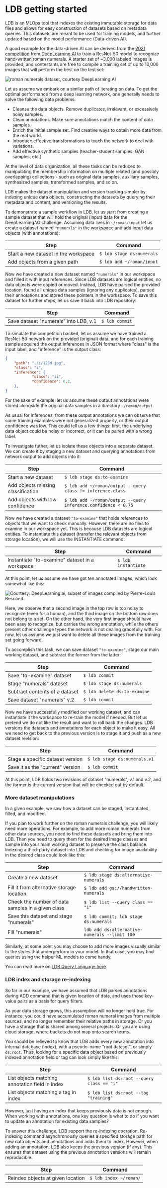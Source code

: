 # LDB getting started

LDB is an MLOps tool that indexes the existing immutable storage for data files and allows for easy construction of datasets based on metadata queries. 
This datasets are meant to be used for training models, and further updated based on the model performance (Data-driven AI).

A good example for the data-driven AI can be derived from the [2021 competition](https://https-deeplearning-ai.github.io/data-centric-comp/) 
from [DeepLearning.AI](http://deeplearning.AI) to train a ResNet-50 model to recognize hand-written roman numerals. 
A starter set of ~3,000 labeled images is provided, and contestants are free to compile a training set of up to 10,000 images that will perform 
the best on the test set:

![roman numerals dataset, courtesy DeepLearning.AI](/images/numerals-deeplearningAI.png)


Let us assume we embark on a similar path of iterating on data. 
To get the optimal performance from a deep learning network, one generally needs to solve the following data problems:

* Cleanse the data objects. Remove duplicates, irrelevant, or excessively noisy samples.
* Clean annotations. Make sure annotations match the content of data samples.
* Enrich the initial sample set. Find creative ways to obtain more data from the real world.
* Introduce effective transformations to teach the network to deal with variations.
* Add effective synthetic samples (teacher-student samples, GAN samples, etc.)

At the level of data organization, all these tasks can be reduced to manipulating the membership information on multiple related 
(and possibly overlapping) collections - such as original data samples, auxiliary samples, synthesized samples, transformed samples, and so on.

LDB makes the dataset manipulation and version tracking simpler by indexing unique data objects, 
constructing the datasets by querying their metadata and content, and versioning the results.

To demonstrate a sample workflow in LDB, let us start from creating a sample dataset that will hold the original (input) data for the DeepLearningAO challenge. 
Assuming data lives in `~/roman/input` let us create a dataset named `"numerals"` in the workspace and add input data objects (with annotations):

| Step | Command |
| --- | --- |
| Start a new dataset in the workspace | `$ ldb stage ds:numerals` |
| Add objects from a given path | `$ ldb add ~/roman/input` |


Now we have created a new dataset named `"numerals"` in our workspace and filled it with input references. Since LDB datasets are logical entities, no data objects were copied or moved. Instead, LDB have parsed the provided location, found all unique data samples (ignoring any duplicates), parsed their annotations and stored 
these pointers in the workspace. To save this dataset for further steps, let us save it back into LDB repository:

| Step | Command |
| --- | --- |
| Save dataset "numerals" into LDB, v.1 | `$ ldb commit` |


To simulate the competition backed, let us assume we have trained a ResNet-50 network on the provided (original) data, and for each training sample acquired the output inferences in JSON format where "class" is the input label, and "inference" is the output class:

```json
{
	"path": "./i/125d.jpg",
	"class": "i",
	"inference": {
			"class": "ii",
			"confidence": 0.2,
	},
}
```

For the sake of example, let us assume these output annotations were stored alongside the original data samples in a directory `~/roman/output`.

As usual for inferences, from these output annotations we can observe that some training examples were not generalized properly, 
or their output confidence was low. This could tell us a few things: first, the underlying data object could be noisy or incorrect, 
or it can be paired with a wrong label.

To investigate futher, let us isolate these objects into a separate dataset.  
We can create it by staging a new dataset and querying annotations from network output to add objects into it:


| Step | Command |
| --- | --- |
| Start a new dataset  | `$ ldb stage ds:to-examine` |
| Add objects missing classification | `$ ldb add ~/roman/output --query class != inference.class` |
| Add objects with low confidence | `$ ldb add ~/roman/output --query inference.confidence < 0.75` |


Now we have created a dataset `"to-examine"` that holds references to objects that we want to check manually. 
However, there are no files to examine in our workspace yet. This is because LDB datasets are logical entities. 
To instantiate this dataset (transfer the relevant objects from storage location), we will use the INSTANTIATE command:

| Step | Command |
| --- | --- |
| Instantiate "to-examine" dataset in a workspace  | `$ ldb instantiate` |


At this point, let us assume we have got ten annotated images, which look somewhat like this: 

![Courtesy: DeepLearning.ai, subset of images compiled by Pierre-Louis Bescond.](/images/numerals-bescond.png)



Here, we observe that a second image in the top row is too noisy to recognize (even for a human), and the third image on the bottom row does not belong to a set. On the other hand, the very first image should have been easy to recognize, but carries the wrong annotation, while the others present other challenge types the network is not dealing gracefully with. For now, let us assume we just want to delete all these images from the training set going forward. 

To accomplish this task, we can save dataset `"to-examine"`, stage our main working dataset, and subtract the former from the latter:


| Step | Command |
| --- | --- |
| Save "to-examine" dataset   | `$ ldb commit` |
| Stage "numerals" dataset | `$ ldb stage ds:numerals` |
| Subtract contents of a dataset| `$ ldb delete ds:to-examine` |
| Save dataset "numerals" v.2 | `$ ldb commit` |

Now we have successfully modified our working dataset, and can instantiate it the workspace to re-train the model if needed. But let us pretend we do not like the result and want to roll back the changes. LDB versions the datasets and annotations for each object to make it easy. All we need to get back to the previous version is to stage it and push as a new dataset revision:


| Step | Command |
| --- | --- |
| Stage a specific dataset version  | `$ ldb stage ds:numerals.v1` |
| Save it as the "current" version | `$ ldb commit` |


At this point, LDB holds two revisions of dataset "numerals", v.1 and v.2, and the former is the current version that will be checked out by default.

### More dataset manipulations

In a given example, we saw how a dataset can be staged, instantiated, filled, and modified.

If you plan to work further on the roman numerals challenge, you will likely need more operations. For example, to add more roman numerals from other data sources, you need to find these datasets and bring them into LDB. Then you need to query them for the desired image classes and sample into your main working dataset to preserve the class balance. Indexing a third-party dataset into LDB and checking for image availability in the desired class could look like this:

| Step | Command |
| --- | --- |
| Create a new dataset  | `$ ldb stage ds:alternative-numerals` |
| Fill it from alternative storage location | `$ ldb add gs://handwritten-numerals` |
| Check the number of data samples in a given class | `$ ldb list --query class == "i" ` |
| Save this dataset and stage "numerals"  | `$ ldb commit; ldb stage ds:numerals` | 
| Fill "numerals" |   `ldb add ds:alternative-numerals --limit 100` |



Similarly, at some point you may choose to add more images visually similar to the styles that underperform in your model. In that case, you may find queries using the helper ML models to come handy.  

You can read more on [LDB Query Language here](LDB-queries.md).

### LDB index and storage re-indexing

So far in our example, we have assumed that LDB parses annotations during ADD command that is given location of data, and uses those key-value pairs as a basis for query filters.

As your data storage grows, this assumption will no longer hold true. For instance, you could have accumulated roman numeral images from multiple sources, and no longer remember their relative paths in storage. Or you have a storage that is shared among several projects. Or you are using cloud storage, where buckets do not map onto search terms. 

You should be relieved to know that LDB adds every new annotation into internal database (index), with a pseudo-name "root dataset", or simply `ds:root`. Thus, looking for a specific data object based on previously indexed annotation field or tag can look simply like this:

| Step | Command |
| --- | --- |
| List objects matching annotation field in index | `$ ldb list ds:root --query class == "i" ` |
| List objects matching a tag in index  | `$ ldb list ds:root --tag "training" `| 

However, just having an index that keeps previously data is not enough. When working with annotations, one key question is what to do if you want to update an annotation for existing data samples?

To answer this challenge, LDB support the re-indexing operation. Re-indexing command asynchronously queries a specified storage path for new data objects and annotations and adds them to index. However, when adding an annotation, LDB also keeps the previous version (if any). This ensures that dataset using the previous annotation versions will remain reproducible.

| Step | Command |
| --- | --- |
| Reindex objects at given location | `$ ldb index ~/roman/` |

